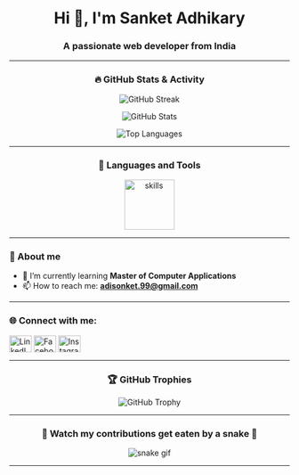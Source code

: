 <h1 align="center">Hi 👋, I'm Sanket Adhikary</h1>
<h3 align="center">A passionate web developer from India</h3>


---

<h3 align="center">🔥 GitHub Stats & Activity</h3>

<p align="center">
  <img src="https://github-readme-streak-stats.herokuapp.com/?user=adisonket&theme=dracula&hide_border=false" alt="GitHub Streak" />
</p>

<p align="center">
  <img src="https://github-readme-stats.vercel.app/api?username=adisonket&show_icons=true&theme=dracula&hide_border=false" alt="GitHub Stats" />
</p>

<p align="center">
  <img src="https://github-readme-stats.vercel.app/api/top-langs/?username=adisonket&layout=compact&theme=dracula&hide_border=false" alt="Top Languages" />
</p>

---

<h3 align="center">🚀 Languages and Tools</h3>

<div align="center">
  <img src="https://skillicons.dev/icons?i=html,css,js,react,nodejs,express,mongodb,mysql,java,python,php,bootstrap,tailwind,figma,cpp,c,laravel,oracle" height="90" alt="skills" />
</div>

---
### 📖 About me

- 🌱 I’m currently learning **Master of Computer Applications**
- 📫 How to reach me: **adisonket.99@gmail.com**

---

<h3 align="left">🌐 Connect with me:</h3>

<p align="left">
  <a href="https://linkedin.com/in/sanket-adhikary-020888253" target="blank"><img align="center" src="https://raw.githubusercontent.com/rahuldkjain/github-profile-readme-generator/master/src/images/icons/Social/linked-in-alt.svg" alt="LinkedIn" height="30" width="40" /></a>
  <a href="https://www.facebook.com/share/1apegg36ua/?mibextid=wwxifr" target="blank"><img align="center" src="https://raw.githubusercontent.com/rahuldkjain/github-profile-readme-generator/master/src/images/icons/Social/facebook.svg" alt="Facebook" height="30" width="40" /></a>
  <a href="https://www.instagram.com/sanket_adhikary?igsh=enrjn205bzvmdmx6&utm_source=qr" target="blank"><img align="center" src="https://raw.githubusercontent.com/rahuldkjain/github-profile-readme-generator/master/src/images/icons/Social/instagram.svg" alt="Instagram" height="30" width="40" /></a>
</p>

---

<h3 align="center">🏆 GitHub Trophies</h3>

<p align="center">
  <img src="https://github-profile-trophy.vercel.app/?username=adisonket&theme=dracula&column=6&margin-w=10&margin-h=10" alt="GitHub Trophy" />
</p>

---
<h3 align="center">🐍 Watch my contributions get eaten by a snake 🐍</h3>

<p align="center">
  <img src="https://github.com/adisonket/adisonket/raw/output/github-contribution-grid-snake.svg" alt="snake gif" />
</p>

---

